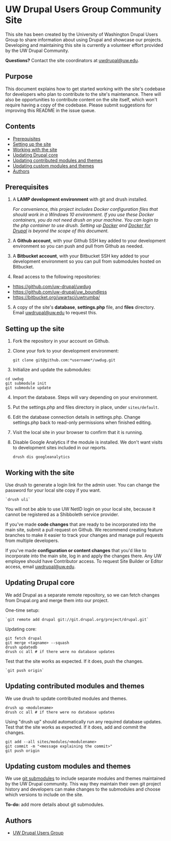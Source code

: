 # UW Drupal Users Group Community Site

This site has been created by the University of Washington Drupal Users Group to share information about using Drupal and showcase our projects. Developing and maintaining this site is currently a volunteer effort provided by the UW Drupal Community.

**Questions?** Contact the site coordinators at [uwdrupal@uw.edu](mailto:uwdrupal@uw.edu).

## Purpose
This document explains how to get started working with the site's codebase for developers who plan to contribute to the site's maintenance. There will also be opportunities to contribute content on the site itself, which won't require having a copy of the codebase. Please submit suggestions for improving this README in the issue queue.

## Contents
* [Prerequisites](#prereqs)
* [Setting up the site](#setup)
* [Working with the site](#working)
* [Updating Drupal core](#updating-core)
* [Updating contributed modules and themes](#updating-contrib)
* [Updating custom modules and themes](#updating-custom)
* [Authors](#authors)

## <a name="prereqs"></a>Prerequisites
1. A **LAMP development environment** with git and drush installed. 

    *For convenience, this project includes Docker configuration files that should work in a Windows 10 environment. If you use these Docker containers, you do not need drush on your machine. You can login to the php container to use drush. Setting up [Docker](https://docs.docker.com/) and [Docker for Drupal](https://wodby.com/docs/stacks/drupal/) is beyond the scope of this document.*
2. A **Github account**, with your Github SSH key added to your development environment so you can push and pull from Github as needed.
3. A **Bitbucket account**, with your Bitbucket SSH key added to your development environment so you can pull from submodules hosted on Bitbucket.
4. Read access to the following repositories:
  - https://github.com/uw-drupal/uwdug
  - https://github.com/uw-drupal/uw_boundless
  - https://bitbucket.org/uwartsci/uwtrumba/
5. A copy of the site's **database**, **settings.php** file, and **files** directory. Email [uwdrupal@uw.edu](mailto:uwdrupal@uw.edu) to request this.

## <a name="setup"></a>Setting up the site
1. Fork the repository in your account on Github.
2. Clone your fork to your development environment:

    `git clone git@github.com:*username*/uwdug.git`
3. Initialize and update the submodules:
```
cd uwdug
git submodule init
git submodule update
```
4. Import the database. Steps will vary depending on your environment.
5. Put the settings.php and files directory in place, under `sites/default`.
6. Edit the database connection details in settings.php. Change settings.php back to read-only permissions when finished editing.
7. Visit the local site in your browser to confirm that it is running.
8. Disable Google Analytics if the module is installed. We don't want visits to development sites included in our reports.

    `drush dis googleanalytics`

## <a name="working"></a>Working with the site

Use drush to generate a login link for the admin user. You can change the password for your local site copy if you want. 

    `drush uli`

You will not be able to use UW NetID login on your local site, because it cannot be registered as a Shibboleth service provider.

If you've made **code changes** that are ready to be incorporated into the main site, submit a pull request on Github. We recommend creating feature branches to make it easier to track your changes and manage pull requests from multiple developers.

If you've made **configuration or content changes** that you'd like to incorporate into the main site, log in and apply the changes there. Any UW employee should have Contributor access. To request Site Builder or Editor access, email uwdrupal@uw.edu.

## <a name="updating-core"></a>Updating Drupal core

We add Drupal as a separate remote repository, so we can fetch changes from Drupal.org and merge them into our project.

One-time setup:

    `git remote add drupal git://git.drupal.org/project/drupal.git`

Updating core:
```
git fetch drupal
git merge <tagname> --squash
drush updatedb
drush cc all # if there were no database updates
```

Test that the site works as expected. If it does, push the changes.

    `git push origin`

## <a name="updating-contrib"></a>Updating contributed modules and themes

We use drush to update contributed modules and themes.
```
drush up <modulename>
drush cc all # if there were no database updates
```

Using "drush up" should automatically run any required database updates. Test that the site works as expected. If it does, add and commit the changes.
```
git add --all sites/modules/<modulename>
git commit -m "<message explaining the commit>"
git push origin
```

## <a name="updating-custom"></a>Updating custom modules and themes

We use [git submodules](https://git-scm.com/book/en/v2/Git-Tools-Submodules) to include separate modules and themes maintained by the UW Drupal community. This way they maintain their own git project history and developers can make changes to the submodules and choose which versions to include on the site.

**To-do:** add more details about git submodules.

## <a name="authors"></a>Authors

- [UW Drupal Users Group](https://depts.washington.edu/uwdrupal/)